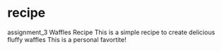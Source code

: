 # recipe
assignment_3
Waffles Recipe
This is a simple recipe to create delicious fluffy waffles
This is a personal favortite!
